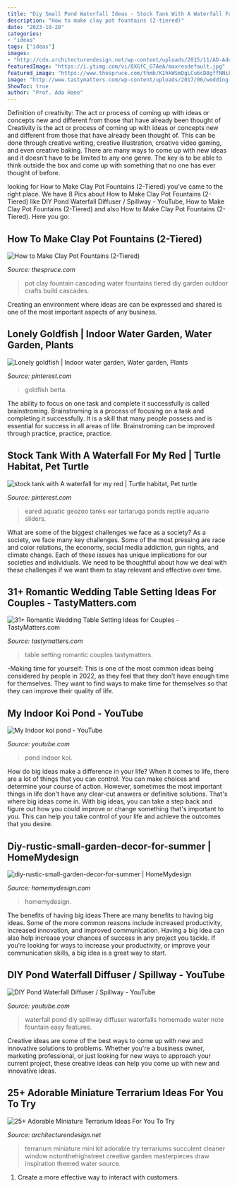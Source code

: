 ```yaml
---
title: "Diy Small Pond Waterfall Ideas - Stock Tank With A Waterfall For My Red"
description: "How to make clay pot fountains (2-tiered)"
date: "2023-10-20"
categories:
- "ideas"
tags: ["ideas"]
images:
- "http://cdn.architecturendesign.net/wp-content/uploads/2015/11/AD-Adorable-Miniature-Terrarium-Ideas-For-You-To-Try-24.jpg"
featuredImage: "https://i.ytimg.com/vi/8XGfC_G7AeA/maxresdefault.jpg"
featured_image: "https://www.thespruce.com/thmb/K1hkWSmDgLCu6cD8gffNNibzyUY=/3008x1995/filters:fill(auto,1)/final-fountain-shot-big-56a588a85f9b58b7d0dd4619.jpg"
image: "http://www.tastymatters.com/wp-content/uploads/2017/06/wedding-table-setting-ideas-6.jpg"
ShowToc: true
author: "Prof. Ada Hane"
---
```



Definition of creativity: The act or process of coming up with ideas or concepts new and different from those that have already been thought of
Creativity is the act or process of coming up with ideas or concepts new and different from those that have already been thought of. This can be done through creative writing, creative illustration, creative video gaming, and even creative baking. There are many ways to come up with new ideas and it doesn’t have to be limited to any one genre. The key is to be able to think outside the box and come up with something that no one has ever thought of before.

	

		
looking for How to Make Clay Pot Fountains (2-Tiered) you've came to the right place. We have 8 Pics about How to Make Clay Pot Fountains (2-Tiered) like DIY Pond Waterfall Diffuser / Spillway - YouTube, How to Make Clay Pot Fountains (2-Tiered) and also How to Make Clay Pot Fountains (2-Tiered). Here you go:
		
    
## How To Make Clay Pot Fountains (2-Tiered)

<img loading=lazy src="https://www.thespruce.com/thmb/K1hkWSmDgLCu6cD8gffNNibzyUY=/3008x1995/filters:fill(auto,1)/final-fountain-shot-big-56a588a85f9b58b7d0dd4619.jpg" onerror="this.onerror=null;this.src='https://tse1.mm.bing.net/th?id=OIP.Sq9YRY88qzVtn2MnxEBlpQHaE6&amp;pid=15.1';" alt="How to Make Clay Pot Fountains (2-Tiered)">

_Source: thespruce.com_

>pot clay fountain cascading water fountains tiered diy garden outdoor crafts build cascades. 

	

Creating an environment where ideas are can be expressed and shared is one of the most important aspects of any business.

    
## Lonely Goldfish | Indoor Water Garden, Water Garden, Plants

<img loading=lazy src="https://i.pinimg.com/736x/39/fe/09/39fe0969d0063d36cecec55b83ff11f8--fish-in-a-bowl-betta-fish.jpg" onerror="this.onerror=null;this.src='https://tse3.mm.bing.net/th?id=OIP.qGlV2iyR6WWpax82uq-hMwHaJ3&amp;pid=15.1';" alt="Lonely goldfish | Indoor water garden, Water garden, Plants">

_Source: pinterest.com_

>goldfish betta. 

	

The ability to focus on one task and complete it successfully is called brainstroming. Brainstroming is a process of focusing on a task and completing it successfully. It is a skill that many people possess and is essential for success in all areas of life. Brainstroming can be improved through practice, practice, practice.

    
## Stock Tank With A Waterfall For My Red | Turtle Habitat, Pet Turtle

<img loading=lazy src="https://i.pinimg.com/736x/0b/01/2f/0b012f0dc14ecbf96ff3878da3806065.jpg" onerror="this.onerror=null;this.src='https://tse4.mm.bing.net/th?id=OIP.t4SjLum9Okl75Rj3Nb7uZAHaJ3&amp;pid=15.1';" alt="stock tank with A waterfall for my red | Turtle habitat, Pet turtle">

_Source: pinterest.com_

>eared aquatic geozoo tanks ear tartaruga ponds reptile aquario sliders. 

	

What are some of the biggest challenges we face as a society?
As a society, we face many key challenges. Some of the most pressing are race and color relations, the economy, social media addiction, gun rights, and climate change. Each of these issues has unique implications for our societies and individuals. We need to be thoughtful about how we deal with these challenges if we want them to stay relevant and effective over time.

    
## 31+ Romantic Wedding Table Setting Ideas For Couples - TastyMatters.com

<img loading=lazy src="http://www.tastymatters.com/wp-content/uploads/2017/06/wedding-table-setting-ideas-6.jpg" onerror="this.onerror=null;this.src='https://tse2.mm.bing.net/th?id=OIP.pMPnGgbOyUP6v39zlY0BXQHaLG&amp;pid=15.1';" alt="31+ Romantic Wedding Table Setting Ideas for Couples - TastyMatters.com">

_Source: tastymatters.com_

>table setting romantic couples tastymatters. 

	

-Making time for yourself: This is one of the most common ideas being considered by people in 2022, as they feel that they don’t have enough time for themselves. They want to find ways to make time for themselves so that they can improve their quality of life.

    
## My Indoor Koi Pond - YouTube

<img loading=lazy src="https://i.ytimg.com/vi/8XGfC_G7AeA/maxresdefault.jpg" onerror="this.onerror=null;this.src='https://tse4.mm.bing.net/th?id=OIP.zh_M7S_mRuBcK8OT9PbDywHaEK&amp;pid=15.1';" alt="My Indoor koi pond - YouTube">

_Source: youtube.com_

>pond indoor koi. 

	

How do big ideas make a difference in your life?
When it comes to life, there are a lot of things that you can control. You can make choices and determine your course of action. However, sometimes the most important things in life don't have any clear-cut answers or definitive solutions. That's where big ideas come in. With big ideas, you can take a step back and figure out how you could improve or change something that's important to you. This can help you take control of your life and achieve the outcomes that you desire.

    
## Diy-rustic-small-garden-decor-for-summer | HomeMydesign

<img loading=lazy src="https://homemydesign.com/wp-content/uploads/2019/08/diy-rustic-small-garden-decor-for-summer.jpg" onerror="this.onerror=null;this.src='https://tse3.mm.bing.net/th?id=OIP.U1SnDWWLHKbNQqCmyc0PRAHaLH&amp;pid=15.1';" alt="diy-rustic-small-garden-decor-for-summer | HomeMydesign">

_Source: homemydesign.com_

>homemydesign. 

	

The benefits of having big ideas
There are many benefits to having big ideas. Some of the more common reasons include increased productivity, increased innovation, and improved communication. Having a big idea can also help increase your chances of success in any project you tackle. If you're looking for ways to increase your productivity, or improve your communication skills, a big idea is a great way to start.

    
## DIY Pond Waterfall Diffuser / Spillway - YouTube

<img loading=lazy src="http://i.ytimg.com/vi/AwNxh9Ogwck/maxresdefault.jpg" onerror="this.onerror=null;this.src='https://tse1.mm.bing.net/th?id=OIP.ytODeZFRboMSGamSAjroOAHaEK&amp;pid=15.1';" alt="DIY Pond Waterfall Diffuser / Spillway - YouTube">

_Source: youtube.com_

>waterfall pond diy spillway diffuser waterfalls homemade water note fountain easy features. 

	

Creative ideas are some of the best ways to come up with new and innovative solutions to problems. Whether you're a business owner, marketing professional, or just looking for new ways to approach your current project, these creative ideas can help you come up with new and innovative ideas.

    
## 25+ Adorable Miniature Terrarium Ideas For You To Try

<img loading=lazy src="http://cdn.architecturendesign.net/wp-content/uploads/2015/11/AD-Adorable-Miniature-Terrarium-Ideas-For-You-To-Try-24.jpg" onerror="this.onerror=null;this.src='https://tse1.mm.bing.net/th?id=OIP.2XmvERDzz7O536pM9mtpOwHaHa&amp;pid=15.1';" alt="25+ Adorable Miniature Terrarium Ideas For You To Try">

_Source: architecturendesign.net_

>terrarium miniature mini kit adorable try terrariums succulent cleaner window notonthehighstreet creative garden masterpieces draw inspiration themed water source. 

	

1. Create a more effective way to interact with customers.

